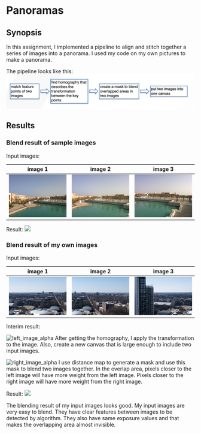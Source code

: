 # Panoramas

## Synopsis

In this assignment, I implemented a pipeline to align and stitch together a series of images into a panorama. I used my code on my own pictures to make a panorama.

The pipeline looks like this:
![img.png](img.png)

## Results

### Blend result of sample images

Input images:

image 1 | image 2 | image 3
|---|---|---|
![1](images/source/sample/1.jpg) | ![2](images/source/sample/2.jpg) | ![3](images/source/sample/3.jpg)

Result:
![](images/output/sample/output.jpg)

### Blend result of my own images

Input images:

image 1 | image 2 | image 3
|---|---|---|
![1](images/source/sample2/1.jpg) | ![2](images/source/sample2/2.jpg) | ![3](images/source/sample2/3.jpg)

Interim result:

![left_image_alpha](left_image_alpha.png)
After getting the homography, I apply the transformation to the image. Also, create a new canvas that is large enough to include two input images.

![right_image_alpha](right_image_alpha.png)
I use distance map to generate a mask and use this mask to blend two images together.
In the overlap area, pixels closer to the left image will have more weight from the left image. Pixels closer to the right image will have more weight from the right image.


Result:
![](images/output/sample2/output.jpg)

The blending result of my input images looks good. My input images are very easy to blend. They have clear features between images to be detected by algorithm. They also have same exposure values and that makes the overlapping area almost invisible. 
